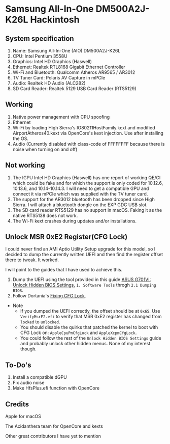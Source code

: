 # Samsung All-In-One DM500A2J-K26L Hackintosh
 
 ## System specification
 
 1. Name:   Samsung All-In-One (AIO) DM500A2J-K26L
 2. CPU: Intel Pentium 3558U
 3. Graphics: Intel HD Graphics (Haswell)
 4. Ethernet: Realtek RTL8168 Gigabit Ethernet Controller
 5. Wi-Fi and Bluetooth: Qualcomm Atheros AR9565 / AR3012
 6. TV Tuner Card: Polaris AV Capture in mPCIe
 7. Audio: Realtek HD Audio (ALC282)
 8. SD Card Reader: Realtek 5129 USB Card Reader (RTS5129)
 
 ## Working
 
 1. Native power management with CPU spoofing
 2. Ethernet
 3. Wi-Fi by loading High Sierra's IO80211HostFamily.kext and modified AirportAtheros40.kext via OpenCore's kext injection. Use after installing the OS.
 4. Audio (Currently disabled with class-code of FFFFFFFF because there is noise when turning on and off)
 
 ## Not working
 
 1. The IGPU Intel HD Graphics (Haswell) has one report of working QE/CI which could be fake and for which the support is only coded for 10.12.6, 10.13.6, and 10.14-10.14.3. I will need to get a compatible GPU and connect it via mPCIe which was supplied with the TV tuner card.
 2. The support for the AR3012 bluetooth has been dropped since High Sierra. I will attach a bluetooth dongle on the EXP GDC USB slot.
 3. The SD card reader RTS5129 has no support in macOS. Faking it as the native RTS5138 does not work.
 4. The Wi-Fi kext crashes during updates and/or installations.
 
 
 ## Unlock MSR 0xE2 Register(CFG Lock)
 
 I could never find an AMI Aptio Utility Setup upgrade for this model, so I decided to dump the currently written UEFI and then find the register offset there to tweak. It worked.
 
 I will point to the guides that I have used to achieve this.
 
 1. Dump the UEFI using the tool provided in this guide [ASUS G701VI: Unlock Hidden BIOS Settings](https://octoperf.com/blog/2018/11/20/asus-g701vi-bios-unlock/), `1. Software Tools` throgh `2.1 Dumping BIOS`.
 2. Follow Dortania's [Fixing CFG Lock](https://dortania.github.io/OpenCore-Post-Install/misc/msr-lock.html).
 
 - Note
    - If you dumped the UEFI correctly, the offset should be at `0x65`. Use `VerifyMsrE2.efi` to verify that MSR 0xE2 register has changed from `locked` to `unlocked`.
    - You should disable the quirks that patched the kernel to boot with CFG Lock on: `AppleCpuPmCfgLock` and `AppleXcpmCfgLock`.
    - You could follow the rest of the `Unlock Hidden BIOS Settings` guide and probably unlock other hidden menus. None of my interest though.
 ## To-Do's
 
 1. Install a compatible dGPU
 2. Fix audio noise
 3. Make HfsPlus.efi function with OpenCore
 
 ## Credits
 
 Apple for macOS
 
 The Acidanthera team for OpenCore and kexts
 
 Other great contributors I have yet to mention
